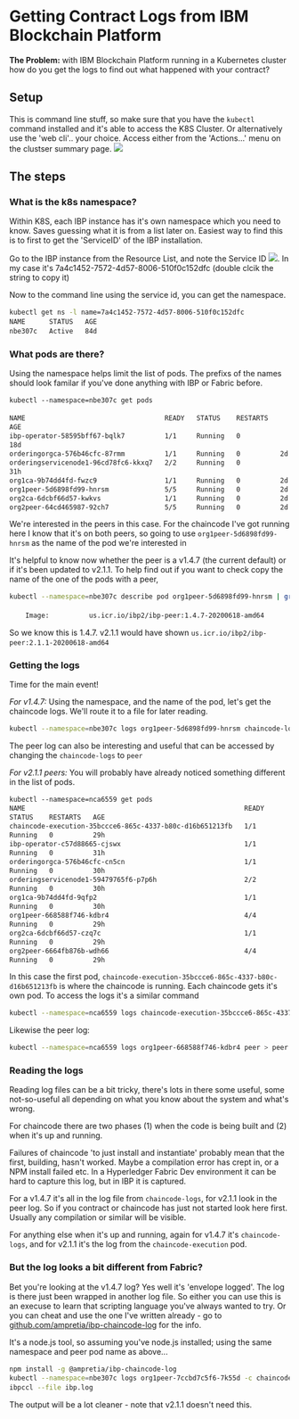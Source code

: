 # Getting Contract Logs from IBM Blockchain Platform

**The Problem:** with IBM Blockchain Platform running in a Kubernetes cluster how do you get the logs to find out what happened with your contract?

## Setup

This is command line stuff, so make sure that you have the `kubectl` command installed and it's able to access the K8S Cluster. Or alternatively use the 'web cli'.. your choice. Access either from the 'Actions...' menu on the clustser summary page. ![](.\_imgs\ibp-logs-cluster-dashboard.png)


## The steps

### What is the k8s namespace?
Within K8S, each IBP instance has it's own namespace which you need to know. Saves guessing what it is from a list later on. Easiest way to find this is to first to get the 'ServiceID' of the IBP installation. 

Go to the IBP instance from the Resource List, and note the Service ID
![](./_imgs/ibp-log-serviceid.png). In my case it's 7a4c1452-7572-4d57-8006-510f0c152dfc  (double clcik the string to copy it)

Now to the command line using the service id, you can get the namespace.

```bash
kubectl get ns -l name=7a4c1452-7572-4d57-8006-510f0c152dfc
NAME      STATUS   AGE
nbe307c   Active   84d
```

### What pods are there?

Using the namespace helps limit the list of pods. The prefixs of the names should look familar if you've done anything with IBP or Fabric before. 

```
kubectl --namespace=nbe307c get pods                             

NAME                                   READY   STATUS    RESTARTS   AGE
ibp-operator-58595bff67-bqlk7          1/1     Running   0          18d
orderingorgca-576b46cfc-87rmm          1/1     Running   0          2d
orderingservicenode1-96cd78fc6-kkxq7   2/2     Running   0          31h
org1ca-9b74dd4fd-fwzc9                 1/1     Running   0          2d
org1peer-5d6898fd99-hnrsm              5/5     Running   0          2d
org2ca-6dcbf66d57-kwkvs                1/1     Running   0          2d
org2peer-64cd465987-92ch7              5/5     Running   0          2d
```

We're interested in the peers in this case. For the chaincode I've got running here I know that it's on both peers, so going to use `org1peer-5d6898fd99-hnrsm` as the name of the pod we're interested in 

It's helpful to know now whether the peer is a v1.4.7 (the current default) or if it's been updated to v2.1.1.  To help find out if you want to check copy the name of the one of the pods with a peer, 

```bash
kubectl --namespace=nbe307c describe pod org1peer-5d6898fd99-hnrsm | grep ibp-peer
   
    Image:          us.icr.io/ibp2/ibp-peer:1.4.7-20200618-amd64
```
So we know this is 1.4.7.  v2.1.1 would have shown `us.icr.io/ibp2/ibp-peer:2.1.1-20200618-amd64`

### Getting the logs
Time for the main event! 

*For v1.4.7:* Using the namespace, and the name of the pod, let's get the chaincode logs. We'll route it to a file for later reading.

```bash
kubectl --namespace=nbe307c logs org1peer-5d6898fd99-hnrsm chaincode-logs > ibp.log
```

The peer log can also be interesting and useful that can be accessed by changing the `chaincode-logs` to `peer`


*For v2.1.1 peers:* You will probably have already noticed something different in the list of pods. 
```
kubectl --namespace=nca6559 get pods                                               
NAME                                                       READY   STATUS    RESTARTS   AGE
chaincode-execution-35bccce6-865c-4337-b80c-d16b651213fb   1/1     Running   0          29h
ibp-operator-c57d88665-cjswx                               1/1     Running   0          31h
orderingorgca-576b46cfc-cn5cn                              1/1     Running   0          30h
orderingservicenode1-59479765f6-p7p6h                      2/2     Running   0          30h
org1ca-9b74dd4fd-9qfp2                                     1/1     Running   0          30h
org1peer-668588f746-kdbr4                                  4/4     Running   0          29h
org2ca-6dcbf66d57-czq7c                                    1/1     Running   0          29h
org2peer-6664fb876b-wdh66                                  4/4     Running   0          29h
```

In this case the first pod, `chaincode-execution-35bccce6-865c-4337-b80c-d16b651213fb` is where the chaincode is running. Each chaincode gets it's own pod. 
To access the logs it's a similar command

```bash
kubectl --namespace=nca6559 logs chaincode-execution-35bccce6-865c-4337-b80c-d16b651213fb > ibp.log
```

Likewise the peer log:

```bash
kubectl --namespace=nca6559 logs org1peer-668588f746-kdbr4 peer > peer.log
```

### Reading the logs
Reading log files can be a bit tricky, there's lots in there some useful, some not-so-useful all depending on what you know about the system and what's wrong. 

For chaincode there are two phases (1) when the code is being built and (2) when it's up and running.

Failures of chaincode 'to just install and instantiate' probably mean that the first, building, hasn't worked. Maybe a compilation error has crept in, or a NPM install failed etc. In a Hyperledger Fabric Dev environment it can be hard to capture this log, but in IBP it is captured. 

For a v1.4.7 it's all in the log file from `chaincode-logs`, for v2.1.1 look in the peer log. So if you contract or chaincode has just not started look here first. Usually any compilation or similar will be visible. 

For anything else when it's up and running, again for v1.4.7 it's `chaincode-logs`, and for v2.1.1 it's the log from the `chaincode-execution` pod.

### But the log looks a bit different from Fabric?

Bet you're looking at the v1.4.7 log? Yes well it's 'envelope logged'. The log is there just been wrapped in another log file. So either you can use this is an execuse to learn that scripting language you've always wanted to try.  Or you can cheat and use the one I've written already - go to [github.com/ampretia/ibp-chaincode-log](https://github.com/ampretia/ibp-chaincode-log) for the info. 

It's a node.js tool, so assuming you've node.js installed; using the same namespace and peer pod name as above...

```bash
npm install -g @ampretia/ibp-chaincode-log
kubectl --namespace=nbe307c logs org1peer-7ccbd7c5f6-7k55d -c chaincode-logs > ibp.log
ibpccl --file ibp.log 
```

The output will be a lot cleaner - note that v2.1.1 doesn't need this. 
